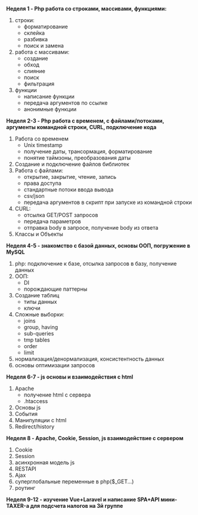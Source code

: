 **Неделя 1 - Php работа со строками, массивами, функциями:**
1. строки:
    * форматирование
    * склейка
    * разбивка
    * поиск и замена
2. работа с массивами:
    * создание 
    * обход
    * слияние
    * поиск
    * фильтрация
3. функции
    * написание функции
    * передача аргументов по ссылке
    * анонимные функции
    
**Неделя 2-3 - Php работа с временем, с файлами/потоками, аргументы командной строки, CURL, подключение кода**
1. Работа со временем
    * Unix timestamp
    * получение даты, трансормация, форматирование
    * понятие таймзоны, преобразования даты
2. Создание и подключение файлов библиотек
3. Работа с файлами:
    * открытие, закрытие, чтение, запись
    * права доступа
    * стандартные потоки ввода вывода
    * csv/json
    * передача аргументов в скрипт при запуске из командной строки
4. CURL:
    * отсылка GET/POST запросов
    * передача параметров
    * отправка body в запросе, получение body из ответа
5. Классы и Объекты
    
**Неделя 4-5 - знакомство с базой данных, основы ООП, погружение в MySQL**
1. php: подключение к базе, отсылка запросов в базу, получение данных
2. ООП:
    * DI
    * порождающие паттерны
3. Создание таблиц
    * типы данных
    * ключи
4. Сложные выборки:
    * joins
    * group, having
    * sub-queries
    * tmp tables
    * order
    * limit
5. нормализация/денормализация, консистентность данных
6. основы оптимизации запросов

**Неделя 6-7 - js основы и взаимодействия с html**
1. Apache
    * получение html с сервера
    * .htaccess
2. Основы js
3. События
4. Манипуляции с html
5. Redirect/history

**Неделя 8 - Apache, Cookie, Session, js взаимодействие с сервером**
1. Cookie
2. Session
3. асинхронная модель js
4. RESTAPI
5. Ajax
6. суперглобальные переменные в php($_GET...)
7. роутинг

**Неделя 9-12 - изучение Vue+Laravel и написание SPA+API мини-TAXER-а для подсчета налогов на 3й группе**
